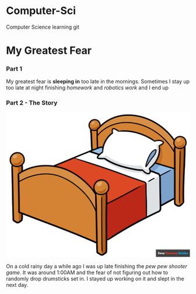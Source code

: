 # Computer-Sci
Computer Science learning git

# My Greatest Fear

### Part 1

My greatest fear is **sleeping in** too late in the mornings. Sometimes I stay up too late at night finishing *homework* and *robotics work* and I end up 

### Part 2 - **The Story**

![bed](bed.webp)
	
On a cold rainy day a while ago I was up late finishing the *pew pew shooter game*. It was around 1:00AM and the fear of not figuring out how to randomly drop drumsticks set in. I stayed up working on it and slept in the next day.  
